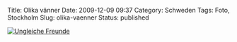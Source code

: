 Title: Olika vänner
Date: 2009-12-09 09:37
Category: Schweden
Tags: Foto, Stockholm
Slug: olika-vaenner
Status: published

[![Ungleiche
Freunde](/pic/2batarnatt_s.jpg "Ungleiche Freunde")](/pic/2batarnatt_l.jpg)

